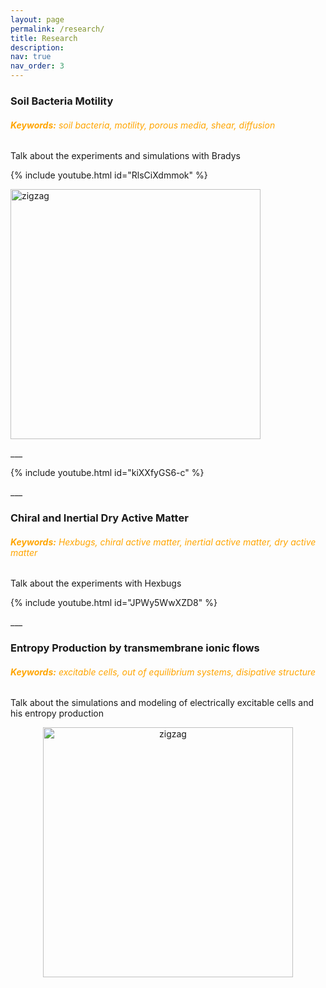 ```yaml
---
layout: page
permalink: /research/
title: Research
description: 
nav: true
nav_order: 3
---
```


### **Soil Bacteria Motility**
###### <span style="color:orange"> **Keywords:** soil bacteria, motility, porous media, shear, diffusion </span>

Talk about the experiments and simulations with Bradys

{% include youtube.html id="RlsCiXdmmok" %}

<img src="https://carrillojp.github.io/assets/img/Bradys.gif" alt="zigzag" width="400" height="400"/>

\___

{% include youtube.html id="kiXXfyGS6-c" %}


\___

### **Chiral and Inertial Dry Active Matter**
###### <span style="color:orange"> **Keywords:** Hexbugs, chiral active matter, inertial active matter, dry active matter </span>

Talk about the experiments with Hexbugs

{% include youtube.html id="JPWy5WwXZD8" %}


\___

### Entropy Production by transmembrane ionic flows
###### <span style="color:orange"> **Keywords:** excitable cells, out of equilibrium systems, disipative structure </span>

Talk about the simulations and modeling of electrically excitable cells and his entropy production

<center><img src="https://carrillojp.github.io/assets/img/entropyHH.png" alt="zigzag" width="400" height="400"/></center>
